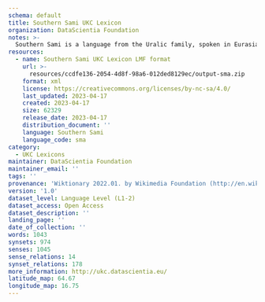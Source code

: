 ```yaml
---
schema: default
title: Southern Sami UKC Lexicon
organization: DataScientia Foundation
notes: >-
  Southern Sami is a language from the Uralic family, spoken in Eurasia. The UKC Lexicon of Southern Sami is represented as a lexico-semantic network. It consists of words, word senses, synsets, as well as sense-level and synset-level relationships.
resources:
  - name: Southern Sami UKC Lexicon LMF format
    url: >-
      resources/ccdfe136-2054-4d8f-98a6-012ded8129ec/output-sma.zip
    format: xml
    license: https://creativecommons.org/licenses/by-nc-sa/4.0/
    last_updated: 2023-04-17
    created: 2023-04-17
    size: 62329
    release_date: 2023-04-17
    distribution_document: ''
    language: Southern Sami
    language_code: sma
category:
  - UKC Lexicons
maintainer: DataScientia Foundation
maintainer_email: ''
tags: ''
provenance: 'Wiktionary 2022.01. by Wikimedia Foundation (http://en.wiktionary.org); CogNet 2.1 by Khuyagbaatar Batsuren, National University of Mongolia (http://cognet.ukc.disi.unitn.it); UniMet: Universal Metonymy 1.0 by Temuulen Khishigsuren and Gábor Bella (http://ukc.disi.unitn.it/index.php/metonymy/); MorphyNet 2.0 by Gábor Bella and Khuyagbaatar Batsuren (http://ukc.disi.unitn.it/index.php/morphynet/); Antonymy 1.0 by Gábor Bella (http://ukc.datascientia.eu); NorthEuraLex 0.9 by Johannes Dellert and Gerhard Jäger, Eberhard Karls Universität Tübingen (http://northeuralex.org/); Princeton WordNet 2.1 by Princeton University (https://wordnet.princeton.edu)'
version: '1.0'
dataset_level: Language Level (L1-2)
dataset_access: Open Access
dataset_description: ''
landing_page: ''
date_of_collection: ''
words: 1043
synsets: 974
senses: 1045
sense_relations: 14
synset_relations: 178
more_information: http://ukc.datascientia.eu/
latitude_map: 64.67
longitude_map: 16.75
---
```

